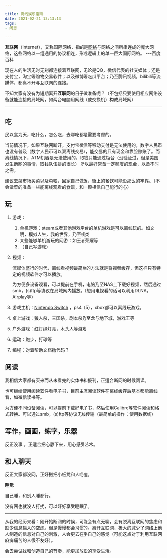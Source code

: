 ```yaml
---

title: 离线娱乐指南
date: 2021-02-21 13:13:13
tags: 
- 闲思

---
```


**互联网**（internet），又称国际网络，指的是[网络](https://baike.baidu.com/item/网络/143243)与网络之间所串连成的庞大网络，这些网络以一组通用的协议相连，形成逻辑上的单一巨大国际网络。                        ---百度百科

现在人的生活无时无刻都连接着互联网，无论是QQ，微信代表的社交媒体；还是支付宝，淘宝等购物交易软件；以及微博等吃瓜平台；乃至腾讯视频，bilibili等流媒体，都离不开与互联网的连接。

不知大家有没有为短期离开**互联网**的日子做准备呢？（不包括只要使用相应网络设备就能连接的局域网，如两台电脑用网线（或交换机）构成局域网）

---

## **吃**

民以食为天，吃什么，怎么吃，去哪吃都是需要考虑的。

当前情况下，如果互联网断开，支付宝微信等移动支付是无法使用的，数字人民币也没有普及（数字人民币可以双离线交易），能交易的只有现金和靠脸赊账了。而离线情况下，ATM机器是无法使用的，取钱只能通过柜台（没验证过，但是美国发生断网的事情，取钱队伍排的很长）   所以最好常备一定额度的现金，以备不时之需。

建议去菜市场买菜以及屯粮，回家自己做饭，街上的餐饮可能没那么的牢靠。（不会做菜的准备一些能离线观看的食谱，和一颗相信自己能行的心）

## **玩**

1. 游戏：

   1. 单机游戏：steam或者其他游戏平台的单机游戏是可以离线玩的。如文明，模拟人生，我的世界，乃至棋类
   2. 某些能够单机游玩的网游：如王者荣耀等
   3. （自己写游戏）

2. 视频：

   流媒体盛行的时代，离线看视频最简单的方法就是将视频缓存，但这样只有特定的视频软件才可以播放。

   为方便多设备观看，可以提前在手机，电脑乃至NAS上下载好视频，然后通过smb，(s)ftp等协议在局域网内播放。（想用电视看的话可以利用DLNA，Airplay等）

3. 游戏主机：[Nintendo Switch](https://www.nintendo.com.hk/hardware/switch/feature/) ，ps4（5），xbox都可以离线玩游戏。

4. 桌上游戏：狼人杀，三国杀，剧本杀乃至龙与地下城，游戏王等

5. 户外游戏：红灯绿灯亮，木头人等游戏

6. 运动：跑步，打球等

7. 编程：对着帮助文档撸代码？

## **阅读**

我相信大家都有买来而从未看完的实体书和报刊，正适合断网的时候阅读。

也可继续使用阅读软件看电子书，目前主流阅读软件在离线缓存后基本都能离线看，如微信读书等。

为方便不同设备阅读，可以提前下载好电子书，然后使用Calibre等软件阅读和格式转换。可以通过smb，(s)ftp等协议无线传输（最简单的操作：使用数据线）

## **写作，画画，练字，乐器**

反正没事 ，正适合把心静下来，用心感受艺术。

## **和人聊天**

反正大家都没网，正好搬把小板凳和人唠嗑。

**睡觉**

自己睡，和别人睡都行。

没有网也就没人打扰，可以好好享受睡眠了。

---

从我的经历来看：刚开始断网的时候，可能会有点无聊，会有脱离互联网的焦虑和缺少信息输入的空虚。但是慢慢都会习惯的。离开互联网，极大的减少了网络上他人制造的信息对自己的刺激，人会更去在乎自己的感觉（可能这点对于利用互联网麻痹痛苦的人很不友好）。

会去尝试找和创造自己的节奏，能更加放松的享受生活。

